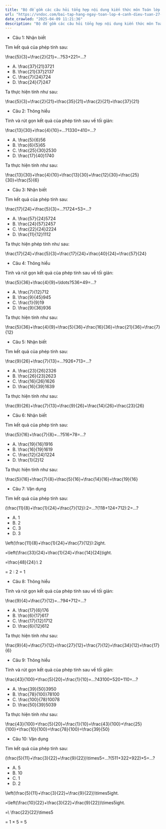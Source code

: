 ```yaml
---
title: "Bộ đề gồm các câu hỏi tổng hợp nội dung kiến thức môn Toán lớp 4 Bài 76: Cộng các phân số khác mẫu số đã học ở Tuần 27 trong chương trình Toán lớp 4 Tập 2 sách Cánh Diều, giúp các em ôn tập và luyện giải các dạng bài tập Cộng các phân số cùng mẫu số Toán lớp 4. Mời các em cùng luyện tập."
url: "https://vndoc.com/bai-tap-hang-ngay-toan-lop-4-canh-dieu-tuan-27-thu-5-339406"
date_crawled: "2025-04-09 11:21:36"
description: "Bộ đề gồm các câu hỏi tổng hợp nội dung kiến thức môn Toán lớp 4 Bài 76: Cộng các phân số khác mẫu số đã học ở Tuần 27 trong chương trình Toán lớp 4 Tập 2 sách Cánh Diều, giúp các em ôn tập và luyện giải các dạng bài tập Cộng các phân số cùng mẫu số Toán lớp 4. Mời các em cùng luyện tập."
---
```


* Câu 1:  Nhận biết

Tìm kết quả của phép tính sau:

\\frac{5}{3}+\\frac{2}{21}=...?53+221=...?

  * A. \\frac{37}{21}3721
  * B. \\frac{21}{37}2137
  * C. \\frac{7}{24}724
  * D. \\frac{24}{7}247



Ta thực hiện tính như sau:

\\frac{5}{3}+\\frac{2}{21}=\\frac{35}{21}+\\frac{2}{21}=\\frac{37}{21}

* Câu 2:  Thông hiểu

Tính và rút gọn kết quả của phép tính sau về tối giản:

\\frac{13}{30}+\\frac{4}{10}=...?1330+410=...?

  * A. \\frac{5}{6}56
  * B. \\frac{6}{5}65
  * C. \\frac{25}{30}2530
  * D. \\frac{17}{40}1740



Ta thực hiện tính như sau:

\\frac{13}{30}+\\frac{4}{10}=\\frac{13}{30}+\\frac{12}{30}=\\frac{25}{30}=\\frac{5}{6}

* Câu 3:  Nhận biết

Tìm kết quả của phép tính sau:

\\frac{17}{24}+\\frac{5}{3}=...?1724+53=...?

  * A. \\frac{57}{24}5724
  * B. \\frac{24}{57}2457
  * C. \\frac{22}{24}2224
  * D. \\frac{11}{12}1112



Ta thực hiện phép tính như sau:

\\frac{17}{24}+\\frac{5}{3}=\\frac{17}{24}+\\frac{40}{24}=\\frac{57}{24}

* Câu 4:  Thông hiểu

Tính và rút gọn kết quả của phép tính sau về tối giản:

\\frac{5}{36}+\\frac{4}{9}=\\ldots?536+49=…?

  * A. \\frac{7}{12}712
  * B. \\frac{9}{45}945
  * C. \\frac{1}{9}19
  * D. \\frac{9}{36}936



Ta thực hiện tính như sau:

\\frac{5}{36}+\\frac{4}{9}=\\frac{5}{36}+\\frac{16}{36}=\\frac{21}{36}=\\frac{7}{12}

* Câu 5:  Nhận biết

Tìm kết quả của phép tính sau:

\\frac{9}{26}+\\frac{7}{13}=...?926+713=...?

  * A. \\frac{23}{26}2326
  * B. \\frac{26}{23}2623
  * C. \\frac{16}{26}1626
  * D. \\frac{16}{39}1639



Ta thực hiện tính như sau:

\\frac{9}{26}+\\frac{7}{13}=\\frac{9}{26}+\\frac{14}{26}=\\frac{23}{26}

* Câu 6:  Nhận biết

Tìm kết quả của phép tính sau:

\\frac{5}{16}+\\frac{7}{8}=...?516+78=...?

  * A. \\frac{19}{16}1916
  * B. \\frac{16}{19}1619
  * C. \\frac{12}{24}1224
  * D. \\frac{1}{2}12



Ta thực hiện tính như sau:

\\frac{5}{16}+\\frac{7}{8}=\\frac{5}{16}+\\frac{14}{16}=\\frac{19}{16}

* Câu 7:  Vận dụng

Tìm kết quả của phép tính sau:

\(\\frac{11}{8}+\\frac{1}{24}+\\frac{7}{12}\):2=...?(118+124+712):2=...?

  * A. 1 
  * B. 2 
  * C. 3 
  * D. 3 



\\left\(\\frac{11}{8}+\\frac{1}{24}+\\frac{7}{12}\):2ight.

=\\left\(\\frac{33}{24}+\\frac{1}{24}+\\frac{14}{24}\)ight.

=\\frac{48}{24}:\\ 2

= 2 : 2 = 1

* Câu 8:  Thông hiểu

Tính và rút gọn kết quả của phép tính sau về tối giản:

\\frac{9}{4}+\\frac{7}{12}=...?94+712=...?

  * A. \\frac{17}{6}176
  * B. \\frac{6}{17}617
  * C. \\frac{17}{12}1712
  * D. \\frac{6}{12}612



Ta thực hiện tính như sau:

\\frac{9}{4}+\\frac{7}{12}=\\frac{27}{12}+\\frac{7}{12}=\\frac{34}{12}=\\frac{17}{6}

* Câu 9:  Thông hiểu

Tính và rút gọn kết quả của phép tính sau về tối giản:

\\frac{43}{100}+\\frac{5}{20}+\\frac{1}{10}=...?43100+520+110=...?

  * A. \\frac{39}{50}3950
  * B. \\frac{78}{100}78100
  * C. \\frac{100}{78}10078
  * D. \\frac{50}{39}5039



Ta thực hiện tính như sau:

\\frac{43}{100}+\\frac{5}{20}+\\frac{1}{10}=\\frac{43}{100}+\\frac{25}{100}+\\frac{10}{100}=\\frac{78}{100}=\\frac{39}{50}

* Câu 10:  Vận dụng

Tìm kết quả của phép tính sau:

\(\\frac{5}{11}+\\frac{3}{22}+\\frac{9}{22}\)\\times5=...?(511+322+922)×5=...?

  * A. 5 
  * B. 10 
  * C. 1 
  * D. 2 



\\left\(\\frac{5}{11}+\\frac{3}{22}+\\frac{9}{22}\)\\times5ight.

=\\left\(\\frac{10}{22}+\\frac{3}{22}+\\frac{9}{22}\)\\times5ight.

=\\ \\frac{22}{22}\\times5

= 1 × 5 = 5

